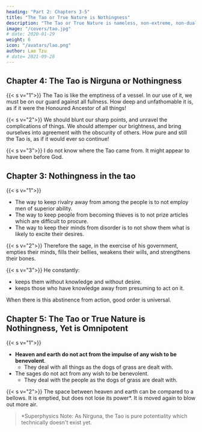```yaml
---
heading: "Part 2: Chapters 3-5"
title: "The Tao or True Nature is Nothingness"
description: "The Tao or True Nature is nameless, non-extreme, non-dualistic"
image: "/covers/tao.jpg"
# date: 2020-01-29
weight: 6
icon: "/avatars/lao.png"
author: Lao Tzu
# date= 2021-09-28
---
```



## Chapter 4: The Tao is Nirguna or Nothingness 

<!-- the middle way and not extreme -->

{{< s v="1">}} The Tao is like the emptiness of a vessel. In our use of it, we must be on our guard against all fullness.  How deep and unfathomable it is, as if it were the Honoured Ancestor of all things!

{{< s v="2">}} We should blunt our sharp points, and unravel the complications of things. We should attemper our brightness, and bring ourselves into agreement with the obscurity of others. How pure and still the Tao is, as if it would ever so continue!

{{< s v="3">}} I do not know where the Tao came from<!-- whose son it is -->. It might appear to have been before God.



## Chapter 3: Nothingness in the tao

<!-- The Tao or True Nature as Doing the Opposite -->

{{< s v="1">}}
- The way to keep rivalry away from among the people is to not employ men of superior ability. 
- The way to keep people from becoming thieves is to not prize articles which are difficult to procure.
- The way to keep their minds from disorder is to not show them what is likely to excite their desires.


{{< s v="2">}} Therefore the sage, in the exercise of his government, empties their minds, fills their bellies, weakens their wills, and strengthens their bones.


{{< s v="3">}} He constantly:
- keeps them without knowledge and without desire. 
- keeps those who have knowledge away from presuming to act on it. 

When there is this abstinence from action, good order is universal.


## Chapter 5: The Tao or True Nature is Nothingness, Yet is Omnipotent


{{< s v="1">}}
- **Heaven and earth do not act from the impulse of any wish to be benevolent**. 
  - They deal with all things as the dogs of grass are dealt with. 
- The sages do not act from any wish to be benevolent. 
  - They deal with the people as the dogs of grass are dealt with.


{{< s v="2">}} The space between heaven and earth can be compared to a bellows. It is emptied, but does not lose its power*. It is moved again to blow out more air. 

> *Superphysics Note: As Nirguna, the Tao is pure potentiality which technically doesn't exist yet. 

<!-- Much speech to swift exhaustion lead we see;
Your inner being guard, and keep it free. -->
